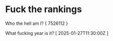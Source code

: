 # Fuck the rankings

Who the hell am I?
{ 7526112 }

What fucking year is it?
[ 2025-01-27T11:30:00Z ]
